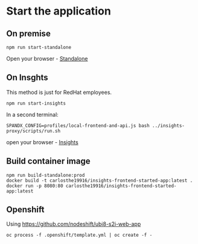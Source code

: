 # Start the application

## On premise

```
npm run start-standalone
```

Open your browser - [Standalone](https://localhost:8002/)

## On Insghts

This method is just for RedHat employees.

```shell
npm run start-insights
```

In a second terminal:

```shell
SPANDX_CONFIG=profiles/local-frontend-and-api.js bash ../insights-proxy/scripts/run.sh
```

open your browser - [Insights](https://ci.foo.redhat.com:1337/beta/migrations/migration-analytics)

## Build container image

```
npm run build-standalone:prod
docker build -t carlosthe19916/insights-frontend-started-app:latest .
docker run -p 8080:80 carlosthe19916/insights-frontend-started-app:latest
```

## Openshift

Using https://github.com/nodeshift/ubi8-s2i-web-app

```shell
oc process -f .openshift/template.yml | oc create -f -
```

